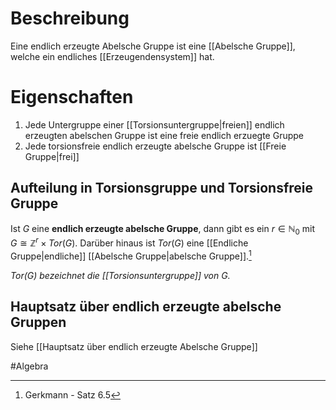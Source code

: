 # Beschreibung
Eine endlich erzeugte Abelsche Gruppe ist eine [[Abelsche Gruppe]], welche ein endliches [[Erzeugendensystem]] hat.


# Eigenschaften
1. Jede Untergruppe einer [[Torsionsuntergruppe|freien]] endlich erzeugten abelschen Gruppe ist eine freie endlich erzuegte Gruppe
2. Jede torsionsfreie endlich erzeugte abelsche Gruppe ist [[Freie Gruppe|frei]]

## Aufteilung in Torsionsgruppe und Torsionsfreie Gruppe
Ist $G$ eine **endlich erzeugte abelsche Gruppe**, dann gibt es ein $r \in \mathbb{N}_0$ mit $G \cong \mathbb{Z}^r \times Tor(G)$. Darüber hinaus ist $Tor(G)$ eine [[Endliche Gruppe|endliche]] [[Abelsche Gruppe|abelsche Gruppe]].[^1]

*$Tor(G)$ bezeichnet die [[Torsionsuntergruppe]] von $G$.*

## Hauptsatz über endlich erzeugte abelsche Gruppen
Siehe [[Hauptsatz über endlich erzeugte Abelsche Gruppe]]


#Algebra 

[^1]: Gerkmann - Satz 6.5